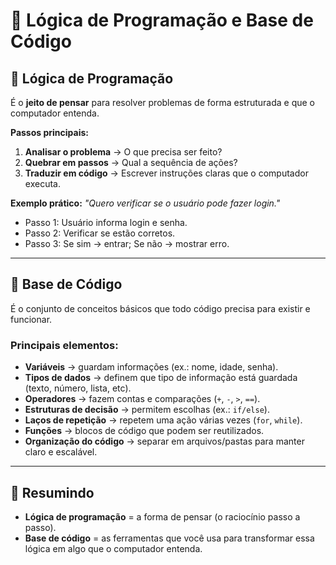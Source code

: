 # 📘 Lógica de Programação e Base de Código

## 🔹 Lógica de Programação
É o **jeito de pensar** para resolver problemas de forma estruturada e que o computador entenda.

**Passos principais:**
1. **Analisar o problema** → O que precisa ser feito?  
2. **Quebrar em passos** → Qual a sequência de ações?  
3. **Traduzir em código** → Escrever instruções claras que o computador executa.  

**Exemplo prático:**
*"Quero verificar se o usuário pode fazer login."*  
- Passo 1: Usuário informa login e senha.  
- Passo 2: Verificar se estão corretos.  
- Passo 3: Se sim → entrar; Se não → mostrar erro.  

---

## 🔹 Base de Código
É o conjunto de conceitos básicos que todo código precisa para existir e funcionar.  

### **Principais elementos:**
- **Variáveis** → guardam informações (ex.: nome, idade, senha).  
- **Tipos de dados** → definem que tipo de informação está guardada (texto, número, lista, etc).  
- **Operadores** → fazem contas e comparações (`+`, `-`, `>`, `==`).  
- **Estruturas de decisão** → permitem escolhas (ex.: `if/else`).  
- **Laços de repetição** → repetem uma ação várias vezes (`for`, `while`).  
- **Funções** → blocos de código que podem ser reutilizados.  
- **Organização do código** → separar em arquivos/pastas para manter claro e escalável.  

---

## 📌 Resumindo
- **Lógica de programação** = a forma de pensar (o raciocínio passo a passo).  
- **Base de código** = as ferramentas que você usa para transformar essa lógica em algo que o computador entenda. 